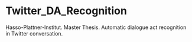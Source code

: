 # Twitter_DA_Recognition
Hasso-Plattner-Institut. Master Thesis. Automatic dialogue act recognition in Twitter conversation.
